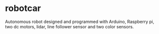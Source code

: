# robotcar  

Autonomous robot designed and programmed with Arduino, Raspberry pi, two dc motors, lidar, line follower sensor and two color sensors.

